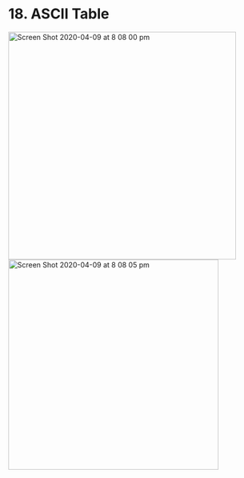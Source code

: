 # 18. ASCII Table

<img width="455" alt="Screen Shot 2020-04-09 at 8 08 00 pm" src="https://user-images.githubusercontent.com/1612112/78884187-e2198980-7a9d-11ea-9f3f-fc7e1842d4da.png">
<img width="420" alt="Screen Shot 2020-04-09 at 8 08 05 pm" src="https://user-images.githubusercontent.com/1612112/78884197-e5ad1080-7a9d-11ea-9ec3-dd120231f0f5.png">
